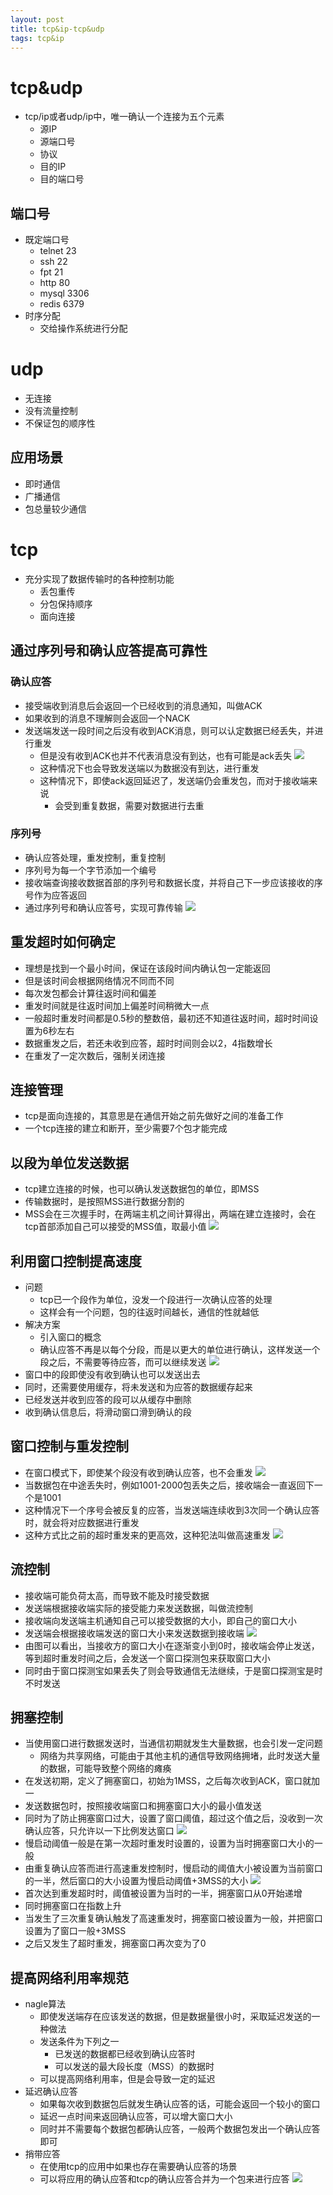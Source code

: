 ```yaml
--- 
layout: post 
title: tcp&ip-tcp&udp 
tags: tcp&ip 
---
```

# tcp&udp
- tcp/ip或者udp/ip中，唯一确认一个连接为五个元素
    - 源IP
    - 源端口号
    - 协议
    - 目的IP
    - 目的端口号
## 端口号
- 既定端口号
    - telnet 23
    - ssh 22
    - fpt 21
    - http 80
    - mysql 3306
    - redis 6379
- 时序分配
    - 交给操作系统进行分配
# udp
- 无连接
- 没有流量控制
- 不保证包的顺序性
## 应用场景
- 即时通信
- 广播通信
- 包总量较少通信
# tcp
- 充分实现了数据传输时的各种控制功能
    - 丢包重传
    - 分包保持顺序
    - 面向连接

## 通过序列号和确认应答提高可靠性
### 确认应答
- 接受端收到消息后会返回一个已经收到的消息通知，叫做ACK
- 如果收到的消息不理解则会返回一个NACK
- 发送端发送一段时间之后没有收到ACK消息，则可以认定数据已经丢失，并进行重发
    - 但是没有收到ACK也并不代表消息没有到达，也有可能是ack丢失
![](https://cdn.jsdelivr.net/gh/nber1994/fu0k@master/uPic/20181128111354090_32064378.png)
    - 这种情况下也会导致发送端以为数据没有到达，进行重发
    - 这种情况下，即使ack返回延迟了，发送端仍会重发包，而对于接收端来说
        - 会受到重复数据，需要对数据进行去重
### 序列号
- 确认应答处理，重发控制，重复控制
- 序列号为每一个字节添加一个编号
- 接收端查询接收数据首部的序列号和数据长度，并将自己下一步应该接收的序号作为应答返回
- 通过序列号和确认应答号，实现可靠传输
![](https://cdn.jsdelivr.net/gh/nber1994/fu0k@master/uPic/20181128115519314_2035089296.png)
## 重发超时如何确定
- 理想是找到一个最小时间，保证在该段时间内确认包一定能返回
- 但是该时间会根据网络情况不同而不同
- 每次发包都会计算往返时间和偏差
- 重发时间就是往返时间加上偏差时间稍微大一点
- 一般超时重发时间都是0.5秒的整数倍，最初还不知道往返时间，超时时间设置为6秒左右
- 数据重发之后，若还未收到应答，超时时间则会以2，4指数增长
- 在重发了一定次数后，强制关闭连接
## 连接管理
- tcp是面向连接的，其意思是在通信开始之前先做好之间的准备工作
- 一个tcp连接的建立和断开，至少需要7个包才能完成
## 以段为单位发送数据
- tcp建立连接的时候，也可以确认发送数据包的单位，即MSS
- 传输数据时，是按照MSS进行数据分割的
- MSS会在三次握手时，在两端主机之间计算得出，两端在建立连接时，会在tcp首部添加自己可以接受的MSS值，取最小值
![](https://cdn.jsdelivr.net/gh/nber1994/fu0k@master/uPic/20181128140102743_773752103.png)
## 利用窗口控制提高速度
- 问题
    - tcp已一个段作为单位，没发一个段进行一次确认应答的处理
    - 这样会有一个问题，包的往返时间越长，通信的性就越低
- 解决方案
    - 引入窗口的概念
    - 确认应答不再是以每个分段，而是以更大的单位进行确认，这样发送一个段之后，不需要等待应答，而可以继续发送
![](https://cdn.jsdelivr.net/gh/nber1994/fu0k@master/uPic/20181128141825497_1438112536.png)
- 窗口中的段即使没有收到确认也可以发送出去
- 同时，还需要使用缓存，将未发送和为应答的数据缓存起来
- 已经发送并收到应答的段可以从缓存中删除
- 收到确认信息后，将滑动窗口滑到确认的段
## 窗口控制与重发控制
- 在窗口模式下，即使某个段没有收到确认应答，也不会重发
![](https://cdn.jsdelivr.net/gh/nber1994/fu0k@master/uPic/20181128142449821_428945567.png)
- 当数据包在中途丢失时，例如1001-2000包丢失之后，接收端会一直返回下一个是1001
- 这种情况下一个序号会被反复的应答，当发送端连续收到3次同一个确认应答时，就会将对应数据进行重发
- 这种方式比之前的超时重发来的更高效，这种犯法叫做高速重发
![](https://cdn.jsdelivr.net/gh/nber1994/fu0k@master/uPic/20181128144201011_185541590.png)
## 流控制
- 接收端可能负荷太高，而导致不能及时接受数据
- 发送端根据接收端实际的接受能力来发送数据，叫做流控制
- 接收端向发送端主机通知自己可以接受数据的大小，即自己的窗口大小
- 发送端会根据接收端发送的窗口大小来发送数据到接收端
![](https://cdn.jsdelivr.net/gh/nber1994/fu0k@master/uPic/20181128145009016_251247686.png)
- 由图可以看出，当接收方的窗口大小在逐渐变小到0时，接收端会停止发送，等到超时重发时间之后，会发送一个窗口探测包来获取窗口大小
- 同时由于窗口探测宝如果丢失了则会导致通信无法继续，于是窗口探测宝是时不时发送
## 拥塞控制
- 当使用窗口进行数据发送时，当通信初期就发生大量数据，也会引发一定问题
    - 网络为共享网络，可能由于其他主机的通信导致网络拥堵，此时发送大量的数据，可能导致整个网络的瘫痪
- 在发送初期，定义了拥塞窗口，初始为1MSS，之后每次收到ACK，窗口就加一
- 发送数据包时，按照接收端窗口和拥塞窗口大小的最小值发送
- 同时为了防止拥塞窗口过大，设置了窗口阈值，超过这个值之后，没收到一次确认应答，只允许以一下比例发达窗口
![](https://cdn.jsdelivr.net/gh/nber1994/fu0k@master/uPic/20181128150644296_767008600.png)
- 慢启动阈值一般是在第一次超时重发时设置的，设置为当时拥塞窗口大小的一般
- 由重复确认应答而进行高速重发控制时，慢启动的阈值大小被设置为当前窗口的一半，然后窗口的大小设置为慢启动阈值+3MSS的大小
![](https://cdn.jsdelivr.net/gh/nber1994/fu0k@master/uPic/20181128151926903_1916690906.png)
- 首次达到重发超时时，阈值被设置为当时的一半，拥塞窗口从0开始递增
- 同时拥塞窗口在指数上升
- 当发生了三次重复确认触发了高速重发时，拥塞窗口被设置为一般，并把窗口设置为了窗口一般+3MSS
- 之后又发生了超时重发，拥塞窗口再次变为了0
## 提高网络利用率规范
- nagle算法
    - 即使发送端存在应该发送的数据，但是数据量很小时，采取延迟发送的一种做法
    - 发送条件为下列之一
        - 已发送的数据都已经收到确认应答时
        - 可以发送的最大段长度（MSS）的数据时
    - 可以提高网络利用率，但是会导致一定的延迟
- 延迟确认应答
    - 如果每次收到数据包后就发生确认应答的话，可能会返回一个较小的窗口
    - 延迟一点时间来返回确认应答，可以增大窗口大小
    - 同时并不需要每个数据包都确认应答，一般两个数据包发出一个确认应答即可
- 捎带应答
    - 在使用tcp的应用中如果也存在需要确认应答的场景
    - 可以将应用的确认应答和tcp的确认应答合并为一个包来进行应答
![](https://cdn.jsdelivr.net/gh/nber1994/fu0k@master/uPic/20181128161514391_1569352142.png)
